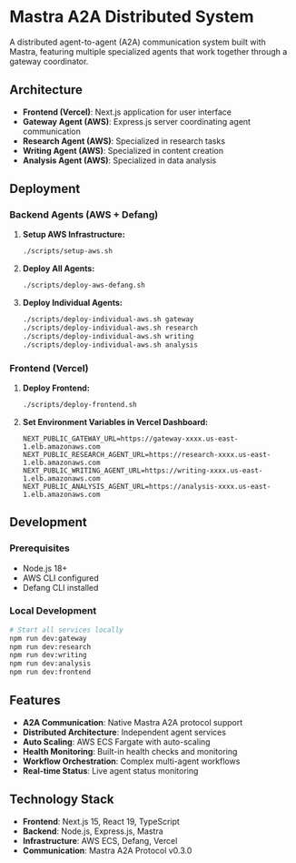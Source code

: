 # Mastra A2A Distributed System

A distributed agent-to-agent (A2A) communication system built with Mastra, featuring multiple specialized agents that work together through a gateway coordinator.

## Architecture

- **Frontend (Vercel)**: Next.js application for user interface
- **Gateway Agent (AWS)**: Express.js server coordinating agent communication
- **Research Agent (AWS)**: Specialized in research tasks
- **Writing Agent (AWS)**: Specialized in content creation
- **Analysis Agent (AWS)**: Specialized in data analysis

## Deployment

### Backend Agents (AWS + Defang)

1. **Setup AWS Infrastructure:**
   ```bash
   ./scripts/setup-aws.sh
   ```

2. **Deploy All Agents:**
   ```bash
   ./scripts/deploy-aws-defang.sh
   ```

3. **Deploy Individual Agents:**
   ```bash
   ./scripts/deploy-individual-aws.sh gateway
   ./scripts/deploy-individual-aws.sh research
   ./scripts/deploy-individual-aws.sh writing
   ./scripts/deploy-individual-aws.sh analysis
   ```

### Frontend (Vercel)

1. **Deploy Frontend:**
   ```bash
   ./scripts/deploy-frontend.sh
   ```

2. **Set Environment Variables in Vercel Dashboard:**
   ```
   NEXT_PUBLIC_GATEWAY_URL=https://gateway-xxxx.us-east-1.elb.amazonaws.com
   NEXT_PUBLIC_RESEARCH_AGENT_URL=https://research-xxxx.us-east-1.elb.amazonaws.com
   NEXT_PUBLIC_WRITING_AGENT_URL=https://writing-xxxx.us-east-1.elb.amazonaws.com
   NEXT_PUBLIC_ANALYSIS_AGENT_URL=https://analysis-xxxx.us-east-1.elb.amazonaws.com
   ```

## Development

### Prerequisites
- Node.js 18+
- AWS CLI configured
- Defang CLI installed

### Local Development
```bash
# Start all services locally
npm run dev:gateway
npm run dev:research
npm run dev:writing
npm run dev:analysis
npm run dev:frontend
```

## Features

- **A2A Communication**: Native Mastra A2A protocol support
- **Distributed Architecture**: Independent agent services
- **Auto Scaling**: AWS ECS Fargate with auto-scaling
- **Health Monitoring**: Built-in health checks and monitoring
- **Workflow Orchestration**: Complex multi-agent workflows
- **Real-time Status**: Live agent status monitoring

## Technology Stack

- **Frontend**: Next.js 15, React 19, TypeScript
- **Backend**: Node.js, Express.js, Mastra
- **Infrastructure**: AWS ECS, Defang, Vercel
- **Communication**: Mastra A2A Protocol v0.3.0
